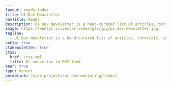 ```yaml
---
layout: reads-index
title: UI Dev Newsletter
navTitle: Reads
description: UI Dev Newsletter is a hand-curated list of articles, tutorials, opinions, and tools related to User Interface development.
image: https://mentor.silvestar.codes/gfx/jpg/ui-dev-newsletter.jpg
tagline:
  - UI Dev Newsletter is a hand-curated list of articles, tutorials, opinions, and tools related to User Interface development that comes to your inbox every Monday. Enjoy the read.
noCta: true
ctaNewsletter: true
cta2:
  href: /rss.xml
  title: Or subscribe to RSS feed
beer: true
type: mentor
permalink: /side-projects/ui-dev-mentoring/reads/
---
```

